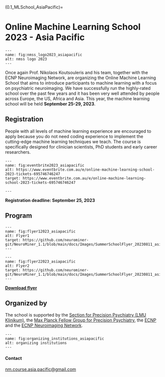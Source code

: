 (0.1_MLSchool_AsiaPacific)=
# Online Machine Learning School 2023 - Asia Pacific

```{figure} Images/nmss_logo2023_asiapacific.png
---
name: fig:nmss_logo2023_asiapacific
alt: nmss logo 2023
---
```

Once again Prof. Nikolaos Koutsouleris and his team, together with the ECNP Neuroimaging Network, are organizing the Online Machine Learning School that aims to introduce participants  to machine learning with a focus on psychiatric neuroimaging. We have successfully run the highly-rated school over the past few years and it has been very well attended by people across Europe, the US, Africa and Asia. This year, the machine learning school will be held **September 25-29, 2023**. 


## Registration  
People with all levels of machine learning experience are encouraged to apply because you do not need coding experience to implement the cutting-edge machine learning techniques we teach. The course is specifically designed for clinician scientists, PhD students and early career researchers. 


```{figure} Images/tickets_2023_asiapacific.png
---
name: fig:eventbrite2023_asiapacific
alt: https://www.eventbrite.com.au/e/online-machine-learning-school-2023-tickets-695746746247
target: https://www.eventbrite.com.au/e/online-machine-learning-school-2023-tickets-695746746247

---
```

**Registration deadline: September 25, 2023**


## Program 

```{figure} Images/flyer_p1_2023_asiapacific.png
---
name: fig:flyer12023_asiapacific
alt: Flyer1
target: https://github.com/neurominer-git/NeuroMiner_1.1/blob/main/docs/Images/SummerSchoolFlyer_20230811_asiapacific.pdf
---
```

```{figure} Images/flyer_p2_2023_asiapacific.png
---
name: fig:flyer22023_asiapacific
alt: Flyer2
target: https://github.com/neurominer-git/NeuroMiner_1.1/blob/main/docs/Images/SummerSchoolFlyer_20230811_asiapacific.pdf
---
```

[**Download flyer**](https://github.com/neurominer-git/NeuroMiner_1.1/blob/main/docs/Images/SummerSchoolFlyer_20230811_asiapacific.pdf)


## Organized by
The school is supported by the [Section for Precision Psychiatry (LMU Klinikum)](https://www.lmu-klinikum.de/psychiatrie-und-psychotherapie/forschung-research/working-groups/precision-psychiatry/7ef67d79b4ad4804), the [Max Planck Fellow Group for Precision Psychiatry](https://www.psych.mpg.de/2571270/precision-psychiatry), the [ECNP](https://www.ecnp.eu) and the [ECNP Neuroimaging Network](https://www.ecnp.eu/research-innovation/networks-thematic-working-groups/list-ecnp-networks/neuroimaging).


```{figure} Images/organizing_institutions_asiapacific.png
---
name: fig:organizing_institutions_asiapacific
alt: organizing institutions
---
```

#### Contact
[nm.course.asia.pacific@gmail.com](mailto:nm.course.asia.pacific@gmail.com)